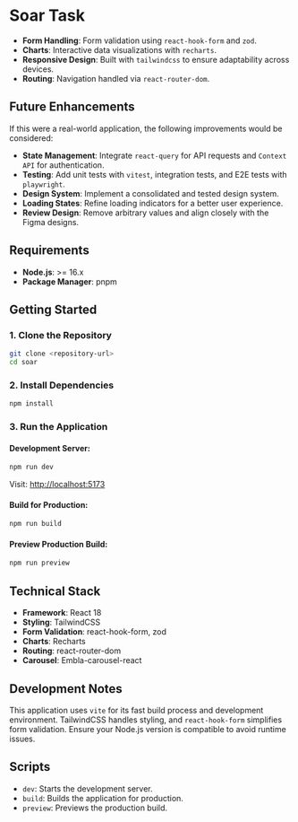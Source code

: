 # Soar Task

- **Form Handling**: Form validation using `react-hook-form` and `zod`.
- **Charts**: Interactive data visualizations with `recharts`.
- **Responsive Design**: Built with `tailwindcss` to ensure adaptability across devices.
- **Routing**: Navigation handled via `react-router-dom`.

## Future Enhancements

If this were a real-world application, the following improvements would be considered:

- **State Management**: Integrate `react-query` for API requests and `Context API` for authentication.
- **Testing**: Add unit tests with `vitest`, integration tests, and E2E tests with `playwright`.
- **Design System**: Implement a consolidated and tested design system.
- **Loading States**: Refine loading indicators for a better user experience.
- **Review Design**: Remove arbitrary values and align closely with the Figma designs.

## Requirements

- **Node.js**: >= 16.x
- **Package Manager**: pnpm

## Getting Started

### 1. Clone the Repository

```bash
git clone <repository-url>
cd soar
```

### 2. Install Dependencies

```bash
npm install
```

### 3. Run the Application

#### Development Server:

```bash
npm run dev
```

Visit: [http://localhost:5173](http://localhost:5173)

#### Build for Production:

```bash
npm run build
```

#### Preview Production Build:

```bash
npm run preview
```

## Technical Stack

- **Framework**: React 18
- **Styling**: TailwindCSS
- **Form Validation**: react-hook-form, zod
- **Charts**: Recharts
- **Routing**: react-router-dom
- **Carousel**: Embla-carousel-react

## Development Notes

This application uses `vite` for its fast build process and development environment. TailwindCSS handles styling, and `react-hook-form` simplifies form validation. Ensure your Node.js version is compatible to avoid runtime issues.

## Scripts

- `dev`: Starts the development server.
- `build`: Builds the application for production.
- `preview`: Previews the production build.

